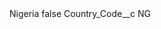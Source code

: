 <?xml version="1.0" encoding="UTF-8"?>
<CustomMetadata xmlns="http://soap.sforce.com/2006/04/metadata" xmlns:xsi="http://www.w3.org/2001/XMLSchema-instance" xmlns:xsd="http://www.w3.org/2001/XMLSchema">
    <label>Nigeria</label>
    <protected>false</protected>
    <values>
        <field>Country_Code__c</field>
        <value xsi:type="xsd:string">NG</value>
    </values>
</CustomMetadata>
